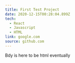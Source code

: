 ```yaml
---
title: First Test Project
date: 2020-12-15T00:28:04.899Z
tech:
  - React
  - Javascript
  - HTML
link: google.com
source: github.com
---
```

Bdy is here to be html eventually